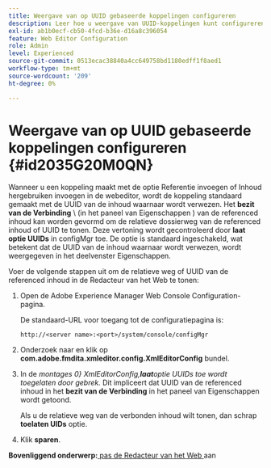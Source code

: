 ```yaml
---
title: Weergave van op UUID gebaseerde koppelingen configureren
description: Leer hoe u weergave van UUID-koppelingen kunt configureren
exl-id: ab1b0ecf-cb50-4fcd-b36e-d16a8c396054
feature: Web Editor Configuration
role: Admin
level: Experienced
source-git-commit: 0513ecac38840a4cc649758bd1180edff1f8aed1
workflow-type: tm+mt
source-wordcount: '209'
ht-degree: 0%

---
```


# Weergave van op UUID gebaseerde koppelingen configureren {#id2035G20M0QN}

Wanneer u een koppeling maakt met de optie Referentie invoegen of Inhoud hergebruiken invoegen in de webeditor, wordt de koppeling standaard gemaakt met de UUID van de inhoud waarnaar wordt verwezen. Het **bezit van de Verbinding** \ (in het paneel van Eigenschappen \) van de referenced inhoud kan worden gevormd om de relatieve dossierweg van de referenced inhoud of UUID te tonen. Deze vertoning wordt gecontroleerd door **laat optie UUIDs** in configMgr toe. De optie is standaard ingeschakeld, wat betekent dat de UUID van de inhoud waarnaar wordt verwezen, wordt weergegeven in het deelvenster Eigenschappen.

Voer de volgende stappen uit om de relatieve weg of UUID van de referenced inhoud in de Redacteur van het Web te tonen:

1. Open de Adobe Experience Manager Web Console Configuration-pagina.

   De standaard-URL voor toegang tot de configuratiepagina is:

   ```http
   http://<server name>:<port>/system/console/configMgr
   ```

1. Onderzoek naar en klik op **com.adobe.fmdita.xmleditor.config.XmlEditorConfig** bundel.

1. In de *montages 0} XmlEditorConfig,**laat**optie UUIDs toe wordt toegelaten door gebrek.* Dit impliceert dat UUID van de referenced inhoud in het **bezit van de Verbinding** in het paneel van Eigenschappen wordt getoond.

   Als u de relatieve weg van de verbonden inhoud wilt tonen, dan schrap **toelaten UIDs** optie.

1. Klik **sparen**.


**Bovenliggend onderwerp:**[ pas de Redacteur van het Web ](conf-web-editor.md) aan
